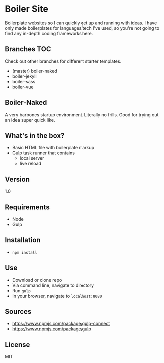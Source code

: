 Boiler Site
===========
Boilerplate websites so I can quickly get up and running with ideas. I have only made boilerplates for languages/tech I've used, so you're not going to find any in-depth coding frameworks here.

Branches TOC
---
Check out other branches for different starter templates.
- (master) boiler-naked
- boiler-jekyll
- boiler-sass
- boiler-vue

Boiler-Naked
---
A very barbones startup environment. Literally no frills. Good for trying out an idea super quick like. 

What's in the box?
----

  - Basic HTML file with boilerplate markup
  - Gulp task runner that contains
    - local server
    - live reload

Version
---
1.0

Requirements
---
- Node
- Gulp

Installation
---
- `npm install`

Use
---
- Download or clone repo
- Via command line, navigate to directory
- Run `gulp`
- In your browser, navigate to `localhost:8080`

Sources
---
- https://www.npmjs.com/package/gulp-connect
- https://www.npmjs.com/package/gulp

License
---
MIT